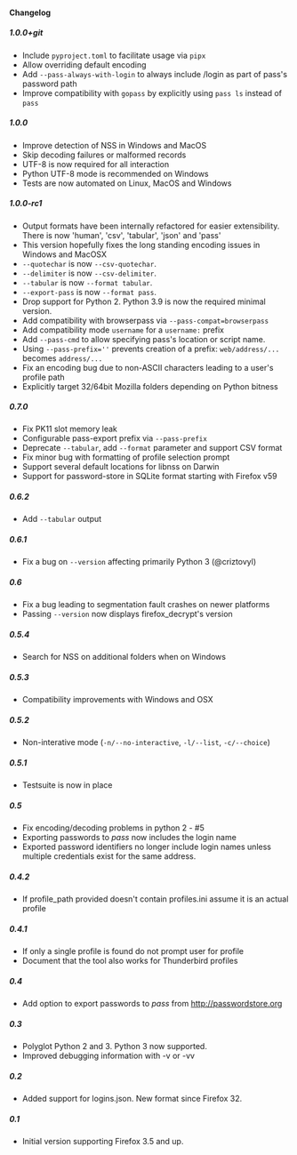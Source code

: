#### Changelog

##### 1.0.0+git
- Include `pyproject.toml` to facilitate usage via `pipx`
- Allow overriding default encoding
- Add `--pass-always-with-login` to always include /login as part of pass's password path
- Improve compatibility with `gopass` by explicitly using `pass ls` instead of `pass`

##### 1.0.0
- Improve detection of NSS in Windows and MacOS
- Skip decoding failures or malformed records
- UTF-8 is now required for all interaction
- Python UTF-8 mode is recommended on Windows
- Tests are now automated on Linux, MacOS and Windows

##### 1.0.0-rc1
- Output formats have been internally refactored for easier extensibility.
  There is now 'human', 'csv', 'tabular', 'json' and 'pass'
- This version hopefully fixes the long standing encoding issues in Windows and MacOSX
- `--quotechar` is now `--csv-quotechar`.
- `--delimiter` is now `--csv-delimiter`.
- `--tabular` is now `--format tabular`.
- `--export-pass` is now `--format pass`.
- Drop support for Python 2. Python 3.9 is now the required minimal version.
- Add compatibility with browserpass via `--pass-compat=browserpass`
- Add compatibility mode `username` for a `username:` prefix
- Add `--pass-cmd` to allow specifying pass's location or script name.
- Using `--pass-prefix=''` prevents creation of a prefix: `web/address/...` becomes `address/...`
- Fix an encoding bug due to non-ASCII characters leading to a user's profile path
- Explicitly target 32/64bit Mozilla folders depending on Python bitness

##### 0.7.0
- Fix PK11 slot memory leak
- Configurable pass-export prefix via `--pass-prefix`
- Deprecate `--tabular`, add `--format` parameter and support CSV format
- Fix minor bug with formatting of profile selection prompt
- Support several default locations for libnss on Darwin
- Support for password-store in SQLite format starting with Firefox v59

##### 0.6.2
- Add `--tabular` output

##### 0.6.1
- Fix a bug on `--version` affecting primarily Python 3 (@criztovyl)

##### 0.6
- Fix a bug leading to segmentation fault crashes on newer platforms
- Passing `--version` now displays firefox\_decrypt's version

##### 0.5.4
- Search for NSS on additional folders when on Windows

##### 0.5.3
- Compatibility improvements with Windows and OSX

##### 0.5.2
- Non-interative mode (`-n/--no-interactive`, `-l/--list`, `-c/--choice`)

##### 0.5.1
- Testsuite is now in place

##### 0.5
- Fix encoding/decoding problems in python 2 - #5
- Exporting passwords to *pass* now includes the login name
- Exported password identifiers no longer include login names unless multiple
  credentials exist for the same address.

##### 0.4.2
- If profile\_path provided doesn't contain profiles.ini assume it is an actual profile

##### 0.4.1
- If only a single profile is found do not prompt user for profile
- Document that the tool also works for Thunderbird profiles

##### 0.4
- Add option to export passwords to *pass* from http://passwordstore.org

##### 0.3
- Polyglot Python 2 and 3. Python 3 now supported.
- Improved debugging information with -v or -vv

##### 0.2
- Added support for logins.json. New format since Firefox 32.

##### 0.1
- Initial version supporting Firefox 3.5 and up.

